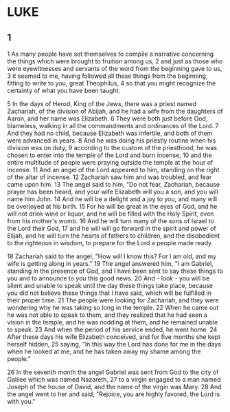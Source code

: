 # LUKE

## 1

1 As many people have set themselves to compile a narrative concerning the things which were brought to fruition among us, 2 and just as those who were eyewitnesses and servants of the word from the beginning gave to us, 3 it seemed to me, having followed all these things from the beginning, fitting to write to you, great Theophilus, 4 so that you might recognize the certainty of what you have been taught.

5 In the days of Herod, King of the Jews, there was a priest named Zachariah, of the division of Abijah, and he had a wife from the daughters of Aaron, and her name was Elizabeth. 6 They were both just before God, blameless, walking in all the commandments and ordinances of the Lord. 7 And they had no child, because Elizabeth was infertile, and both of them were advanced in years. 8 And he was doing his priestly routine when his division was on duty, 9 according to the custom of the priesthood, he was chosen to enter into the temple of the Lord and burn incense, 10 and the entire multitude of people were praying outside the temple at the hour of incense. 11 And an angel of the Lord appeared to him, standing on the right of the altar of incense. 12  Zachariah saw him and was troubled, and fear came upon him. 13 The angel said to him, "Do not fear, Zachariah, because prayer has been heard, and your wife Elizabeth will you a son, and you will name him John. 14 And he will be a delight and a joy to you, and many will be overjoyed at his birth. 15 For he will be great in the eyes of God, and he will not drink wine or liquor, and he will be filled with the Holy Spirit, even from his mother's womb. 16 And he will turn many of the sons of Israel to the Lord their God, 17 and he will will go forward in the spirit and power of Elijah, and he will turn the hearts of fathers to children, and the disobedient to the righteous in wisdom, to prepare for the Lord a people made ready.

18 Zachariah said to the angel, "How will I know this? For I am old, and my wife is getting along in years." 19 The angel answered him, "I am Gabriel, standing in the presence of God, and I have been sent to say these things to you and to announce to you this good news. 20 And - look - you will be silent and unable to speak until the day these things take place, because you did not believe these things that I have said, which will be fulfilled in their proper time. 21 The people were looking for Zachariah, and they were wondering why he was taking so long in the temple. 22 When he came out he was not able to speak to them, and they realized that he had seen a vision in the temple, and he was nodding at them, and he remained unable to speak. 23 And when the period of his service ended, he went home. 24 After these days his wife Elizabeth conceived, and for five months she kept herself hidden, 25 saying, "In this way the Lord has done for me in the days when he looked at me, and he has taken away my shame among the people."

26 In the seventh month the angel Gabriel was sent from God to the city of Galilee which was named Nazareth, 27 to a virgin engaged to a man named Joseph of the house of David, and the name of the virgin was Mary. 28 And the angel went to her and said, "Rejoice, you are highly favored, the Lord is with you."